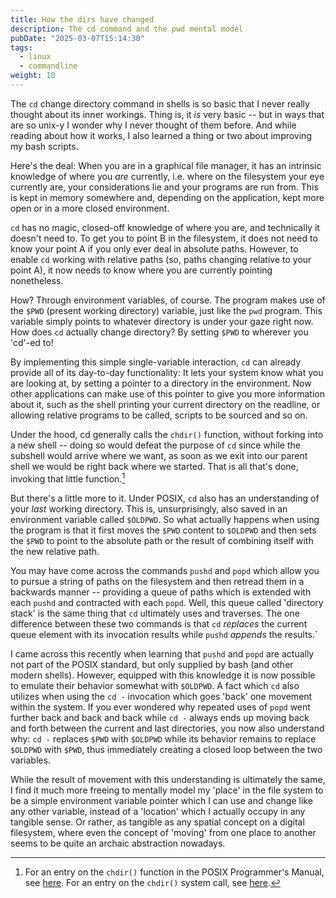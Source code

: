 ```yaml
---
title: How the dirs have changed
description: The cd command and the pwd mental model
pubDate: "2025-03-07T15:14:30"
tags:
  - linux
  - commandline
weight: 10
---
```


The `cd` change directory command in shells is so basic that I never really thought about its inner workings.
Thing is, it _is_ very basic -- but in ways that are so unix-y I wonder why I never thought of them before.
And while reading about how it works, I also learned a thing or two about improving my bash scripts.

Here's the deal:
When you are in a graphical file manager, it has an intrinsic knowledge of where you _are_ currently,
i.e. where on the filesystem your eye currently are, your considerations lie and your programs are run from.
This is kept in memory somewhere and, depending on the application, kept more open or in a more closed environment.

`cd` has no magic, closed-off knowledge of where you are, and technically it doesn't need to.
To get you to point B in the filesystem, it does not need to know your point A if you only ever deal in absolute paths.
However, to enable `cd` working with relative paths (so, paths changing relative to your point A),
it now needs to know where you are currently pointing nonetheless.

How? Through environment variables, of course.
The program makes use of the `$PWD` (present working directory) variable, just like the `pwd` program.
This variable simply points to whatever directory is under your gaze right now.
How does `cd` actually change directory?
By setting `$PWD` to wherever you 'cd'-ed to!

By implementing this simple single-variable interaction,
`cd` can already provide all of its day-to-day functionality:
It lets your system know what you are looking at, by setting a pointer to a directory in the environment.
Now other applications can make use of this pointer to give you more information about it,
such as the shell printing your current directory on the readline,
or allowing relative programs to be called,
scripts to be sourced and so on.

Under the hood, cd generally calls the `chdir()` function, without forking into a new shell --
doing so would defeat the purpose of `cd` since while the subshell would arrive where we want,
as soon as we exit into our parent shell we would be right back where we started.
That is all that's done, invoking that little function.[^chdir]

[^chdir]: For an entry on the `chdir()` function in the POSIX Programmer's Manual, see [here](https://www.man7.org/linux/man-pages/man3/chdir.3p.html).
For an entry on the `chdir()` system call, see [here](https://www.man7.org/linux/man-pages/man2/chdir.2.html).

But there's a little more to it.
Under POSIX, `cd` also has an understanding of your _last_ working directory.
This is, unsurprisingly, also saved in an environment variable called `$OLDPWD`.
So what actually happens when using the program is that it first moves the `$PWD` content to `$OLDPWD`
and then sets the `$PWD` to point to the absolute path or the result of combining itself with the new relative path.

You may have come across the commands `pushd` and `popd` which allow you to pursue a string of paths on the filesystem and then retread them in a backwards manner --
providing a queue of paths which is extended with each `pushd` and contracted with each `popd`.
Well, this queue called 'directory stack' is the same thing that `cd` ultimately uses and traverses.
The one difference between these two commands is that `cd` _replaces_ the current queue element with its invocation results while `pushd` _appends_ the results.`

I came across this recently when learning that `pushd` and `popd` are actually not part of the POSIX standard,
but only supplied by bash (and other modern shells).
However, equipped with this knowledge it is now possible to emulate their behavior somewhat with `$OLDPWD`.
A fact which `cd` also utilizes when using the `cd -` invocation which goes 'back' one movement within the system.
If you ever wondered why repeated uses of `popd` went further back and back and back while `cd -` always ends up moving back and forth between the current and last directories,
you now also understand why:
`cd -` replaces `$PWD` with `$OLDPWD` while its behavior remains to replace `$OLDPWD` with `$PWD`,
thus immediately creating a closed loop between the two variables.

While the result of movement with this understanding is ultimately the same,
I find it much more freeing to mentally model my 'place' in the file system to be a simple environment variable pointer which I can use and change like any other variable,
instead of a 'location' which I actually occupy in any tangible sense.
Or rather, as tangible as any spatial concept on a digital filesystem,
where even the concept of 'moving' from one place to another seems to be quite an archaic abstraction nowadays.

